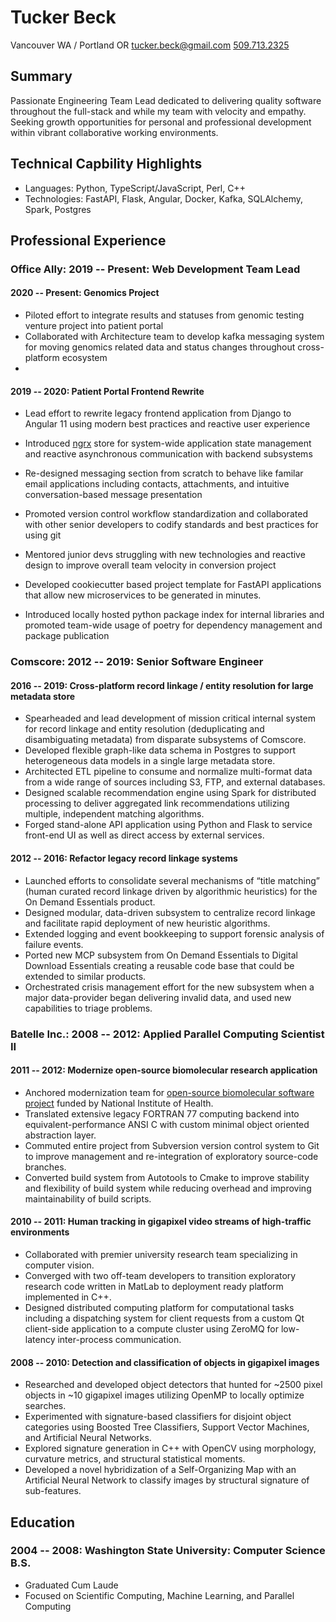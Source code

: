 # Tucker Beck
Vancouver WA / Portland OR
[tucker.beck@gmail.com](tucker.beck@gmail.com)
[509.713.2325](tel:5097132325)


## Summary

Passionate Engineering Team Lead dedicated to delivering quality software throughout the
full-stack and while my team with velocity and empathy. Seeking growth opportunities for
personal and professional development within vibrant collaborative working environments.


## Technical Capbility Highlights

* Languages: Python, TypeScript/JavaScript, Perl, C++
* Technologies: FastAPI, Flask, Angular, Docker, Kafka, SQLAlchemy, Spark, Postgres


## Professional Experience

### Office Ally: 2019 -- Present: Web Development Team Lead

#### 2020 -- Present: Genomics Project

* Piloted effort to integrate results and statuses from genomic testing venture project
  into patient portal
* Collaborated with Architecture team to develop kafka messaging system for moving
  genomics related data and status changes throughout cross-platform ecosystem
*

#### 2019 -- 2020: Patient Portal Frontend Rewrite

* Lead effort to rewrite legacy frontend application from Django to Angular 11 using
  modern best practices and reactive user experience
* Introduced [ngrx](https://ngrx.io/) store for system-wide application state management
  and reactive asynchronous communication with backend subsystems
* Re-designed messaging section from scratch to behave like familar email applications
  including contacts, attachments, and intuitive conversation-based message presentation
* Promoted version control workflow standardization and collaborated with other senior
  developers to codify standards and best practices for using git
* Mentored junior devs struggling with new technologies and reactive design to improve
  overall team velocity in conversion project


* Developed cookiecutter based project template for FastAPI applications that allow new
  microservices to be generated in minutes.
* Introduced locally hosted python package index for internal libraries and promoted
  team-wide usage of poetry for dependency management and package publication


### Comscore: 2012 -- 2019: Senior Software Engineer

#### 2016 -- 2019: Cross-platform record linkage / entity resolution for large metadata store

* Spearheaded and lead development of mission critical internal system for record
  linkage and entity resolution (deduplicating and disambiguating metadata) from
  disparate subsystems of Comscore.
* Developed flexible graph-like data schema in Postgres to support heterogeneous data
  models in a single large metadata store.
* Architected ETL pipeline to consume and normalize multi-format data from a wide range
  of sources including S3, FTP, and external databases.
* Designed scalable recommendation engine using Spark for distributed processing to
  deliver aggregated link recommendations utilizing multiple, independent matching
  algorithms.
* Forged stand-alone API application using Python and Flask to service front-end UI as
  well as direct access by external services.


#### 2012 -- 2016: Refactor legacy record linkage systems

* Launched efforts to consolidate several mechanisms of “title matching” (human curated
  record linkage driven by algorithmic heuristics) for the On Demand Essentials product.
* Designed modular, data-driven subsystem to centralize record linkage and facilitate
  rapid deployment of new heuristic algorithms.
* Extended logging and event bookkeeping to support forensic analysis of failure events.
* Ported new MCP subsystem from On Demand Essentials to Digital Download Essentials
  creating a reusable code base that could be extended to similar products.
* Orchestrated crisis management effort for the new subsystem when a major data-provider
  began delivering invalid data, and used new capabilities to triage problems.


### Batelle Inc.: 2008 -- 2012: Applied Parallel Computing Scientist II

#### 2011 -- 2012: Modernize open-source biomolecular research application

* Anchored modernization team for
  [open-source biomolecular software project](https://github.com/Electrostatics/apbs)
  funded by National Institute of Health.
* Translated extensive legacy FORTRAN 77 computing backend into equivalent-performance
  ANSI C with custom minimal object oriented abstraction layer.
* Commuted entire project from Subversion version control system to Git to improve
  management and re-integration of exploratory source-code branches.
* Converted build system from Autotools to Cmake to improve stability and flexibility of
  build system while reducing overhead and improving maintainability of build scripts.


#### 2010 -- 2011:  Human tracking in gigapixel video streams of high-traffic environments

* Collaborated with premier university research team specializing in computer vision.
* Converged with two off-team developers to transition exploratory research code written
  in MatLab to deployment ready platform implemented in C++.
* Designed distributed computing platform for computational tasks including a
  dispatching system for client requests from a custom Qt client-side application to a
  compute cluster using ZeroMQ for low-latency inter-process communication.


#### 2008 -- 2010:  Detection and classification of objects in gigapixel images

* Researched and developed object detectors that hunted for ~2500 pixel objects in ~10
  gigapixel images utilizing OpenMP to locally optimize searches.
* Experimented with signature-based classifiers for disjoint object categories using
  Boosted Tree Classifiers, Support Vector Machines, and Artificial Neural Networks.
* Explored signature generation in C++ with OpenCV using morphology, curvature metrics,
  and structural statistical moments.
* Developed a novel hybridization of  a Self-Organizing Map with an Artificial Neural
  Network to classify images by structural signature of sub-features.


## Education

### 2004 -- 2008:  Washington State University: Computer Science B.S.

* Graduated Cum Laude
* Focused on Scientific Computing, Machine Learning, and Parallel Computing
